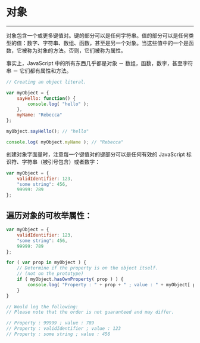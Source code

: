 # 对象

-------

对象包含一个或更多键值对。键的部分可以是任何字符串。值的部分可以是任何类型的值：数字、字符串、数组、函数，甚至是另一个对象。当这些值中的一个是函数，它被称为对象的方法。否则，它们被称为属性。

事实上，JavaScript 中的所有东西几乎都是对象 － 数组，函数，数字，甚至字符串 － 它们都有属性和方法。

```javascript
// Creating an object literal.

var myObject = {
	sayHello: function() {
		console.log( "hello" );
	},
	myName: "Rebecca"
};

myObject.sayHello(); // "hello"

console.log( myObject.myName ); // "Rebecca"
```

创建对象字面量时，注意每一个键值对的键部分可以是任何有效的 JavaScript 标识符、字符串（被引号包含）或者数字：

```javascript
var myObject = {
	validIdentifier: 123,
	"some string": 456,
	99999: 789
};
```

## 遍历对象的可枚举属性：

```javascript
var myObject = {
	validIdentifier: 123,
	"some string": 456,
	99999: 789
};

for ( var prop in myObject ) {
	// Determine if the property is on the object itself.
	// (not on the prototype)
	if ( myObject.hasOwnProperty( prop ) ) {
		console.log( "Property : " + prop + " ; value : " + myObject[ prop ] );
	}
}

// Would log the following:
// Please note that the order is not guaranteed and may differ.

// Property : 99999 ; value : 789
// Property : validIdentifier ; value : 123
// Property : some string ; value : 456
```


